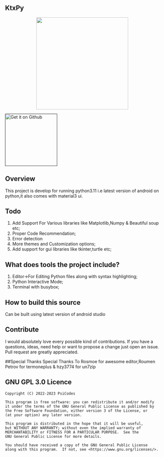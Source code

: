 <h2>KtxPy</h2>
<p align='center'>
<img width='300px%' height='300px' src='https://raw.githubusercontent.com/PsiCodes/KtxPy/master/Images/Vector.svg' >
</p>

<div>
  <a href=''>
    <img width='170px%' alt='Get it on Github' src='https://raw.githubusercontent.com/andOTP/andOTP/master/assets/badges/get-it-on-github.png'/>
  </a>
</div>


## Overview
This project is develop for running python3.11 i.e latest version of android on python,it also comes with material3 ui.
## Todo
1. Add Support For Various libraries like Matplotlib,Numpy & Beautiful soup etc;
2. Proper Code Recommendation;
3. Error detection
4. More themes and Customization options;
5. Add support for gui libraries like tkinter,turtle etc;


## What does tools the project include?
1. Editor->For Editing Python files along with syntax highlighting;
2. Python Interactive Mode;
3. Terminal with busybox;

## How to build this source
Can be built using latest version of android studio


## Contribute
I would absolutely love every possible kind of contributions. If you
have a questions, ideas, need help or want to propose a change just open
an issue. Pull request are greatly appreciated.

##Special Thanks
Special Thanks To Rosmoe for awesome editor,Roumen Petrov for termoneplus & hzy3774 for un7zip

## GNU GPL 3.0 Licence

    Copyright (C) 2022-2023 PsiCodes

    This program is free software: you can redistribute it and/or modify
    it under the terms of the GNU General Public License as published by
    the Free Software Foundation, either version 3 of the License, or
    (at your option) any later version.

    This program is distributed in the hope that it will be useful,
    but WITHOUT ANY WARRANTY; without even the implied warranty of
    MERCHANTABILITY or FITNESS FOR A PARTICULAR PURPOSE.  See the
    GNU General Public License for more details.

    You should have received a copy of the GNU General Public License
    along with this program.  If not, see <https://www.gnu.org/licenses/>.
